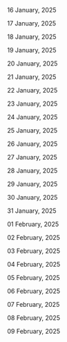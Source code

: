 16 January, 2025

17 January, 2025

18 January, 2025

19 January, 2025

20 January, 2025

21 January, 2025

22 January, 2025

23 January, 2025

24 January, 2025

25 January, 2025

26 January, 2025

27 January, 2025

28 January, 2025

29 January, 2025

30 January, 2025

31 January, 2025

01 February, 2025

02 February, 2025

03 February, 2025

04 February, 2025

05 February, 2025

06 February, 2025

07 February, 2025

08 February, 2025

09 February, 2025